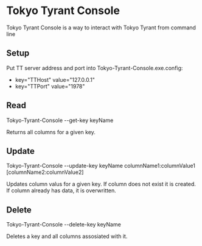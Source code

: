 Tokyo Tyrant Console 
=====================

Tokyo Tyrant Console is a way to interact with Tokyo Tyrant from command line

Setup
-----

Put TT server address and port into Tokyo-Tyrant-Console.exe.config: 

* key="TTHost" value="127.0.0.1"
* key="TTPort" value="1978"

Read
------

Tokyo-Tyrant-Console --get-key keyName

Returns all columns for a given key.

Update
-------
Tokyo-Tyrant-Console --update-key keyName columnName1:columnValue1 [columnName2:columnValue2]

Updates column valus for a given key. If column does not exist it is created. If column already has data, it is overwritten.

Delete
-------
Tokyo-Tyrant-Console --delete-key keyName

Deletes a key and all columns assosiated with it.

